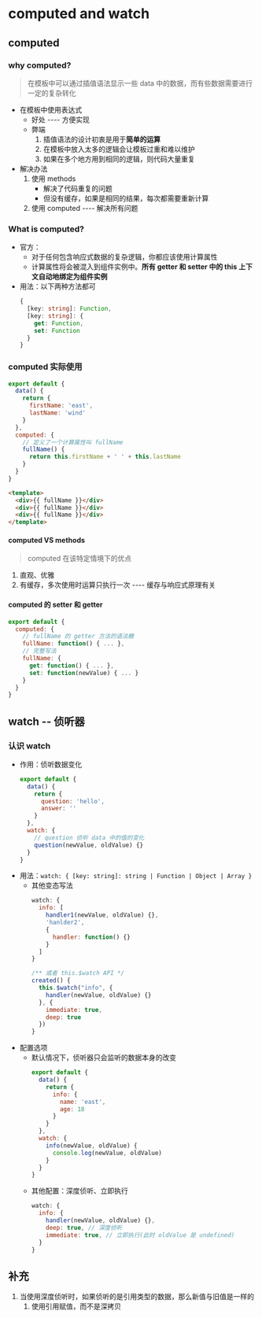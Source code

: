 <!--
 * @Author: your name
 * @Date: 2021-11-05 09:02:36
 * @LastEditTime: 2021-11-05 16:10:48
 * @LastEditors: Please set LastEditors
 * @Description: 计算属性、watch
 * @FilePath: \vue3\04-computed_watch.md
-->
# computed and watch
## computed
### why computed?
> 在模板中可以通过插值语法显示一些 data 中的数据，而有些数据需要进行一定的复杂转化
+ 在模板中使用表达式
  - 好处 ---- 方便实现
  - 弊端
    1. 插值语法的设计初衷是用于**简单的运算**
    2. 在模板中放入太多的逻辑会让模板过重和难以维护
    3. 如果在多个地方用到相同的逻辑，则代码大量重复
+ 解决办法
  1. 使用 methods
     - 解决了代码重复的问题
     - 但没有缓存，如果是相同的结果，每次都需要重新计算
  2. 使用 computed ---- 解决所有问题

### What is computed?
+ 官方：
  - 对于任何包含响应式数据的复杂逻辑，你都应该使用计算属性
  - 计算属性将会被混入到组件实例中。**所有 getter 和 setter 中的 this 上下文自动地绑定为组件实例**
+ 用法：以下两种方法都可
    ```ts
    { 
      [key: string]: Function,
      [key: string]: {
        get: Function,
        set: Function
      }
    }
    ```

### computed 实际使用
```js
export default {
  data() {
    return {
      firstName: 'east',
      lastName: 'wind'
    }
  },
  computed: {
    // 定义了一个计算属性叫 fullName
    fullName() {
      return this.firstName + ' ' + this.lastName
    }
  }
}
```
```html
<template>
  <div>{{ fullName }}</div>
  <div>{{ fullName }}</div>
  <div>{{ fullName }}</div>
</template>
```

#### computed VS methods
> computed 在该特定情境下的优点
1. 直观、优雅
2. 有缓存，多次使用时运算只执行一次 ---- 缓存与响应式原理有关

#### computed 的 setter 和 getter
```js
export default {
  computed: {
    // fullName 的 getter 方法的语法糖
    fullName: function() { ... },
    // 完整写法
    fullName: {
      get: function() { ... },
      set: function(newValue) { ... }
    }
  }
}
```

## watch -- 侦听器
### 认识 watch
+ 作用：侦听数据变化
    ```js
    export default {
      data() {
        return {
          question: 'hello',
          answer: ''
        }
      },
      watch: {
        // question 侦听 data 中的值的变化
        question(newValue, oldValue) {}
      }
    }
    ```
+ 用法：`watch: { [key: string]: string | Function | Object | Array }`
  - 其他变态写法
    ```js
    watch: {
      info: [
        handler1(newValue, oldValue) {},
        'hanlder2',
        {
          handler: function() {}
        }
      ]
    }
    
    /** 或者 this.$watch API */
    created() {
      this.$watch("info", {
        handler(newValue, oldValue) {}
      }, {
        immediate: true,
        deep: true
      })
    }
    ```
+ 配置选项
  - 默认情况下，侦听器只会监听的数据本身的改变
    ```js
    export default {
      data() {
        return {
          info: {
            name: 'east',
            age: 18
          }
        }
      },
      watch: {
        info(newValue, oldValue) {
          console.log(newValue, oldValue)
        }
      }
    }
    ```
  - 其他配置：深度侦听、立即执行
    ```js
    watch: {
      info: {
        handler(newValue, oldValue) {},
        deep: true, // 深度侦听
        immediate: true, // 立即执行(此时 oldValue 是 undefined)
      }
    }
    ```

## 补充
1. 当使用深度侦听时，如果侦听的是引用类型的数据，那么新值与旧值是一样的
   1. 使用引用赋值，而不是深拷贝
